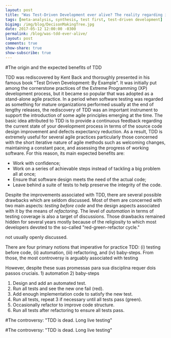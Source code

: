 ```yaml
---
layout: post
title: "Was Test-Driven Development ever alive? The reality regarding its impacts on the productivity and quality"
tags: [meta-analysis, synthesis, test first, test-driven development]
bigimg: /img/blog/DecisonMakingTree.jpg
date: 2017-05-12 12:00:00 -0300
permalink: /blog/was-tdd-ever-alive/
layout: post
comments: true
show-share: true
show-subscribe: true
---
```


#The origin and the expected benefits of TDD

TDD was rediscovered by Kent Back and thoroughly presented in his famous book "Test Driven Development: By Example". It was initially put among the cornerstone practices of the Extreme Programming (XP) development process, but it became so popular that was adopted as a stand-alone agile practice. In a period when software testing was regarded as something for mature organizations performed usually at the end of lengthy releases, the rediscovery of TDD was an important instrument to support the introduction of some agile principles emerging at the time.  The basic idea attributed to TDD is to provide a continuous feedback regarding the current state of your development process in terms of the source code design improvement and defects expectancy reduction. As a result, TDD is extremely useful for several agile practices particularly those concerned with the short iterative nature of agile methods such as welcoming changes, maintaining a constant pace, and assessing the progress of working software. For this reason, its main expected benefits are:

* Work with confidence;
* Work on a series of achievable steps instead of tackling a big problem all at once;
* Ensure that software design meets the need of the actual code;
* Leave behind a suite of tests to help preserve the integrity of the code.

Despite the improvements associated with TDD, there are several possible drawbacks which are seldom discussed. Most of them are concerned with two main aspects: *testing before code* and the design aspects associated with it by the means of *refactoring*. The level of *automation* in terms of testing coverage is also a target of discussions. Those drawbacks remained hidden for several years mostly because of the religiosity to which most developers devoted to the so-called "red-green-refactor cycle." 



 not usually openly discussed. 


There are four primary notions that imperative for practice TDD: (i) testing before code, (ii) automation, (iii) refactoring, and (iv) baby-steps. From those, the most controversy is arguably associated with testing 

However, despite these  suas promessas para sua disciplina requer dois passos cruciais. 1) automation 2) baby-steps 

1. Design and add an automated test.
1. Run all tests and see the new one fail (red).
1. Add enough implementation code to satisfy the new test.
1. Run all tests, repeat 3 if necessary until all tests pass (green).
1. Occasionally refactor to improve code structure.
1. Run all tests after refactoring to ensure all tests pass.


#The controversy: "TDD is dead. Long live testing"



#The controversy: "TDD is dead. Long live testing"








